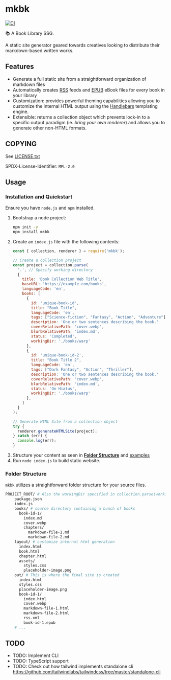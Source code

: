 # mkbk
[![CI](https://github.com/JessebotX/mkbk.js/actions/workflows/testing.yml/badge.svg)](https://github.com/JessebotX/mkbk.js/actions/workflows/testing.yml)

📚 A Book Library SSG.

A static site generator geared towards creatives looking to distribute their markdown-based written works.

## Features
* Generate a full static site from a straightforward organization of markdown files
* Automatically creates [RSS](https://en.wikipedia.org/wiki/RSS) feeds and [EPUB](https://en.wikipedia.org/wiki/EPUB) eBook files for every book in your library
* Customization: provides powerful theming capabilities allowing you to customize the internal HTML output using the [Handlebars](https://handlebarsjs.com/) templating engine.
* Extensible: returns a collection object which prevents lock-in to a specific output paradigm (ie. _bring your own renderer_) and allows you to generate other non-HTML formats.

## COPYING
See [LICENSE.txt](LICENSE.txt)

SPDX-License-Identifier: `MPL-2.0`

## Usage
### Installation and Quickstart
Ensure you have `node.js` and `npm` installed.

1. Bootstrap a node project:
   ```bash
   npm init -y
   npm install mkbk
   ```
2. Create an `index.js` file with the following contents:
   ```js
   const { collection, renderer } = require('mkbk');

   // Create a collection project
   const project = collection.parse(
     '.', // Specify working directory
     {
       title: 'Book Collection Web Title',
       baseURL: 'https://example.com/books',
       languageCode: 'en',
       books: [
         {
           id: 'unique-book-id',
           title: "Book Title",
           languageCode: 'en',
           tags: ["Science-fiction", "Fantasy", "Action", "Adventure"],
           description: 'One or two sentences describing the book.'
           coverRelativePath: 'cover.webp',
           blurbRelativePath: 'index.md',
           status: 'Completed',
           workingDir: './books/warp'
         },
         {
           id: 'unique-book-id-2',
           title: "Book Title 2",
           languageCode: 'en',
           tags: ["Dark Fantasy", "Action", "Thriller"],
           description: 'One or two sentences describing the book.'
           coverRelativePath: 'cover.webp',
           blurbRelativePath: 'index.md',
           status: 'On Hiatus',
           workingDir: './books/warp'
         },
       ]
     }
   );

   // Generate HTML Site from a collection object
   try {
     renderer.generateHTMLSite(project);
   } catch (err) {
     console.log(err);
   }
   ```
3. Structure your content as seen in [**Folder Structure**](#folder-structure) and [examples](testdata/)
4. Run `node index.js` to build static website.

### Folder Structure
`mkbk` utilizes a straightforward folder structure for your source files.

```bash
PROJECT_ROOT/ # Also the workingDir specified in collection.parse(workingDir, options)
    package.json
    index.js
    books/ # source directory containing a bunch of books
      book-id-1/
        index.md
        cover.webp
        chapters/
          markdown-file-1.md
          markdown-file-2.md
    layout/ # customize internal html generation
      index.html
      book.html
      chapter.html
      assets/
        styles.css
        placeholder-image.png
    out/ # This is where the final site is created
      index.html
      styles.css
      placeholder-image.png
      book-id-1/
        index.html
        cover.webp
        markdown-file-1.html
        markdown-file-2.html
        rss.xml
        book-id-1.epub
    # ...
```

## TODO
* TODO: Implement CLI
* TODO: TypeScript support
* TODO: Check out how tailwind implements standalone cli <https://github.com/tailwindlabs/tailwindcss/tree/master/standalone-cli>
